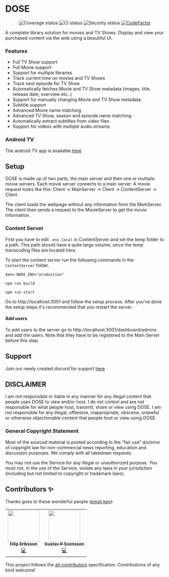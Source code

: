 # DOSE
<div align="center">
  <img src="https://img.shields.io/badge/all_contributors-2-orange.svg?style=flat-square" alt="Coverage status">
  <img src="https://github.com/GustavPS/Dose/actions/workflows/main.yml/badge.svg" alt="CI status">
  <img src="https://github.com/GustavPS/Dose/actions/workflows/codeql-analysis.yml/badge.svg" alt="Security status">
  <a href="https://www.codefactor.io/repository/github/gustavps/dose"><img src="https://www.codefactor.io/repository/github/gustavps/dose/badge" alt="CodeFactor" /></a>
  
</div>



A complete library solution for movies and TV Shows. Display and view your purchased content via the web using a beautiful UI.

### Features
* Full TV Show support
* Full Movie support
* Support for multiple libraries
* Track current time on movies and TV Shows
* Track next episode for TV Show
* Automatically fetches Movie and TV Show metadata (images, title, release date, overview etc..)
* Support for manually changing Movie and TV Show metadata.
* Subtitle support
* Advanced Movie name matching
* Advanced TV Show, season and episode name matching
* Automatically extract subtitles from video files
* Support for videos with multiple audio streams

### Android TV
The android TV app is available [here](https://github.com/GustavPS/DoseReactNative)

## Setup
DOSE is made up of two parts, the main server and then one or multiple movie servers. Each movie server connects to a main server. A movie request looks like this:
Client -> MainServer -> Client -> ContentServer -> Client

The client loads the webpage without any information from the MainServer. The client then sends a request to the MovieServer to get the movie information.

### Content Server
First you have to edit `.env.local` in ContentServer and set the temp folder to a path. This path should have a quite large volume, since the temp transcoding files are located here.

To start the content server run the following commands in the `ContentServer` folder.

`$env:NODE_ENV="production"`

`npm run build`

`npm run start`

Go to http://localhost:3001 and follow the setup process. After you've done the setup steps it's recommended that you restart the server. 

#### Add users
To add users to the server go to http://localhost:3001/dashboard/admins and add the users. Note that they have to be registered to the Main Server before this step.

## Support
Join our newly created discord for support [here](https://discord.gg/fKeYBzwxrE)

## DISCLAIMER
I am not responsible or liable in any manner for any illegal content that people uses DOSE to view and/or host. I do not control and are not responsible for what people host, transmit, share or view using DOSE. I am not responsible for any illegal, offensive, inappropriate, obscene, unlawful or otherwise objectionable content that people host or view using DOSE.

### General Copyright Statement
Most of the sourced material is posted according to the “fair use” doctrine of copyright law for non-commercial news reporting, education and discussion purposes. We comply with all takedown requests.

You may not use the Service for any illegal or unauthorized purpose. You must not, in the use of the Service, violate any laws in your jurisdiction (including but not limited to copyright or trademark laws).

## Contributors ✨

Thanks goes to these wonderful people ([emoji key](https://allcontributors.org/docs/en/emoji-key)):

<!-- ALL-CONTRIBUTORS-LIST:START - Do not remove or modify this section -->
<!-- prettier-ignore-start -->
<!-- markdownlint-disable -->
<table>
  <tr>
    <td align="center"><a href="https://github.com/weeklyvillain"><img src="https://avatars.githubusercontent.com/u/16028826?v=4?s=100" width="100px;" alt=""/><br /><sub><b>Filip Eriksson</b></sub></a><br /><a href="https://github.com/GustavPS/Dose/commits?author=weeklyvillain" title="Code">💻</a></td>
    <td align="center"><a href="https://github.com/GustavPS"><img src="https://avatars.githubusercontent.com/u/8510654?v=4?s=100" width="100px;" alt=""/><br /><sub><b>Gustav P Svensson</b></sub></a><br /><a href="https://github.com/GustavPS/Dose/commits?author=GustavPS" title="Code">💻</a></td>
  </tr>
</table>

<!-- markdownlint-restore -->
<!-- prettier-ignore-end -->

<!-- ALL-CONTRIBUTORS-LIST:END -->

This project follows the [all-contributors](https://github.com/all-contributors/all-contributors) specification. Contributions of any kind welcome!
